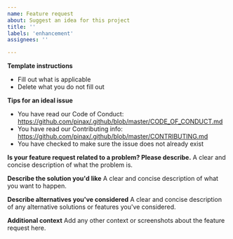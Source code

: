 ```yaml
---
name: Feature request
about: Suggest an idea for this project
title: ''
labels: 'enhancement'
assignees: ''

---
```


**Template instructions**
* Fill out what is applicable
* Delete what you do not fill out

**Tips for an ideal issue**
* You have read our Code of Conduct: https://github.com/pinax/.github/blob/master/CODE_OF_CONDUCT.md
* You have read our Contributing info: https://github.com/pinax/.github/blob/master/CONTRIBUTING.md
* You have checked to make sure the issue does not already exist

**Is your feature request related to a problem? Please describe.**
A clear and concise description of what the problem is.

**Describe the solution you'd like**
A clear and concise description of what you want to happen.

**Describe alternatives you've considered**
A clear and concise description of any alternative solutions or features you've considered.

**Additional context**
Add any other context or screenshots about the feature request here.
